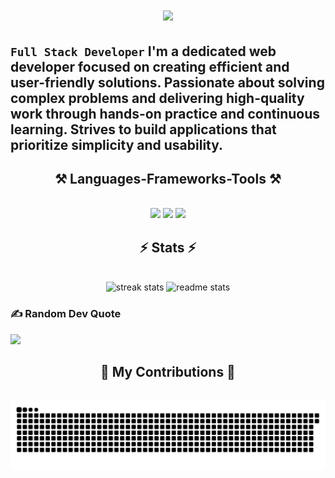 <h1 align="center">
    <img src="https://readme-typing-svg.herokuapp.com/?font=Righteous&size=35&center=true&vCenter=true&width=500&height=70&duration=4000&lines=Hi+There👋.+I'm+Fayzullo+😎;" />
</h1>

## **`Full Stack Developer`** I'm a dedicated web developer focused on creating efficient and user-friendly solutions. Passionate about solving complex problems and delivering high-quality work through hands-on practice and continuous learning. Strives to build applications that prioritize simplicity and usability.

<h2 align="center">⚒️ Languages-Frameworks-Tools ⚒️</h2>
<br/>
<div align="center">
    <img src="https://skillicons.dev/icons?i=sass,bootstrap,mongodb,js,htmx,ts,react,nextjs,tailwind,git,figma,npm,pnpm" />
    <img src="https://skillicons.dev/icons?i=github,firebase,nginx,postman" />
    <img src="https://skillicons.dev/icons?i=notion,vscode" />
</div>

<h2 align="center">⚡ Stats ⚡</h2>
<br>
<div align=center>
  <img width=390 src="https://github-readme-streak-stats-salesp07.vercel.app/?user=Fayzullo07&count_private=true&theme=tokyonight&border_radius=10" alt="streak stats"/>
  <img width=390 src="https://github-readme-stats-salesp07.vercel.app/api?username=Fayzullo07&count_private=true&show_icons=true&theme=tokyonight&rank_icon=github&border_radius=10" alt="readme stats" />
</div>

### ✍️ Random Dev Quote

![](https://quotes-github-readme.vercel.app/api?type=horizontal&theme=radical)

<div align="center">
  <h2>🐍 My Contributions 🐍</h2>
  <br>
  <img alt="snake eating my contributions" src="https://raw.githubusercontent.com/Fayzullo07/Fayzullo07/output/github-contribution-grid-snake.svg" />
</div>
